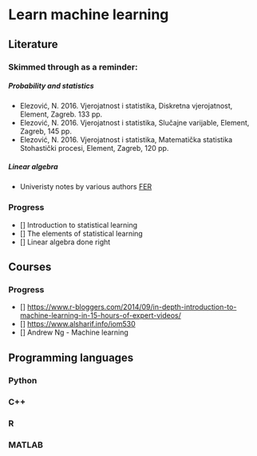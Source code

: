 # Learn machine learning

## Literature
### Skimmed through as a reminder:
##### Probability and statistics
* Elezović, N. 2016. Vjerojatnost i statistika, Diskretna vjerojatnost, Element, Zagreb. 133 pp.
* Elezović, N. 2016. Vjerojatnost i statistika, Slučajne varijable, Element, Zagreb, 145 pp.
* Elezović, N. 2016. Vjerojatnost i statistika, Matematička statistika Stohastički procesi, Element, Zagreb, 120 pp.

##### Linear algebra
* Univeristy notes by various authors [FER](https://www.fer.unizg.hr/)

### Progress
- [] Introduction to statistical learning
- [] The elements of statistical learning
- [] Linear algebra done right


## Courses
### Progress
- [] https://www.r-bloggers.com/2014/09/in-depth-introduction-to-machine-learning-in-15-hours-of-expert-videos/
- [] https://www.alsharif.info/iom530
- [] Andrew Ng - Machine learning

## Programming languages
### Python
### C++
### R
### MATLAB
